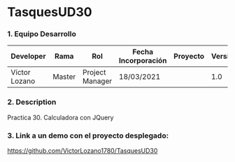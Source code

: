 # TasquesUD30

### 1. Equipo Desarrollo
|Developer	| Rama | Rol | Fecha Incorporación | Proyecto	| Versión|
| ------------ | ------------ | ------------ | ------------ | ------------ | ------------ |
|Víctor Lozano |	Master	| Project Manager	| 18/03/2021 | | 1.0|
### 2. Description
Practica 30. Calculadora con JQuery
### 3. Link a un demo con el proyecto desplegado:
https://github.com/VictorLozano1780/TasquesUD30
